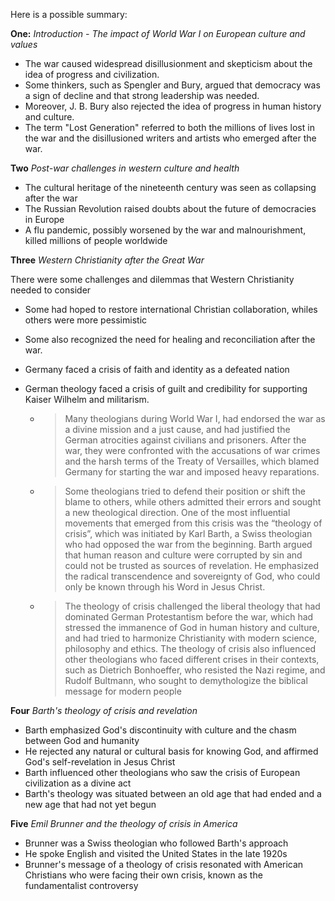 Here is a possible summary:

**One:** _Introduction - The impact of World War I on European culture and values_

- The war caused widespread disillusionment and skepticism about the idea of progress and civilization.
- Some thinkers, such as Spengler and Bury, argued that democracy was a sign of decline and that strong leadership was needed.
- Moreover, J. B. Bury also rejected the idea of progress in human history and culture.
- The term "Lost Generation" referred to both the millions of lives lost in the war and the disillusioned writers and artists who emerged after the war.

**Two** _Post-war challenges in western culture and health_

- The cultural heritage of the nineteenth century was seen as collapsing after the war
- The Russian Revolution raised doubts about the future of democracies in Europe
- A flu pandemic, possibly worsened by the war and malnourishment, killed millions of people worldwide

**Three** _Western Christianity after the Great War_

There were some challenges and dilemmas that Western Christianity needed to consider

- Some had hoped to restore international Christian collaboration, whiles others were more pessimistic
- Some also recognized the need for healing and reconciliation after the war.
- Germany faced a crisis of faith and identity as a defeated nation
- German theology faced a crisis of guilt and credibility for supporting Kaiser Wilhelm and militarism.

  - > Many theologians during World War I, had endorsed the war as a divine mission and a just cause, and had justified the German atrocities against civilians and prisoners. After the war, they were confronted with the accusations of war crimes and the harsh terms of the Treaty of Versailles, which blamed Germany for starting the war and imposed heavy reparations.

  - > Some theologians tried to defend their position or shift the blame to others, while others admitted their errors and sought a new theological direction. One of the most influential movements that emerged from this crisis was the “theology of crisis”, which was initiated by Karl Barth, a Swiss theologian who had opposed the war from the beginning. Barth argued that human reason and culture were corrupted by sin and could not be trusted as sources of revelation. He emphasized the radical transcendence and sovereignty of God, who could only be known through his Word in Jesus Christ.

  - > The theology of crisis challenged the liberal theology that had dominated German Protestantism before the war, which had stressed the immanence of God in human history and culture, and had tried to harmonize Christianity with modern science, philosophy and ethics. The theology of crisis also influenced other theologians who faced different crises in their contexts, such as Dietrich Bonhoeffer, who resisted the Nazi regime, and Rudolf Bultmann, who sought to demythologize the biblical message for modern people

**Four** _Barth's theology of crisis and revelation_

- Barth emphasized God's discontinuity with culture and the chasm between God and humanity
- He rejected any natural or cultural basis for knowing God, and affirmed God's self-revelation in Jesus Christ
- Barth influenced other theologians who saw the crisis of European civilization as a divine act
- Barth's theology was situated between an old age that had ended and a new age that had not yet begun

**Five** _Emil Brunner and the theology of crisis in America_

- Brunner was a Swiss theologian who followed Barth's approach
- He spoke English and visited the United States in the late 1920s
- Brunner's message of a theology of crisis resonated with American Christians who were facing their own crisis, known as the fundamentalist controversy

